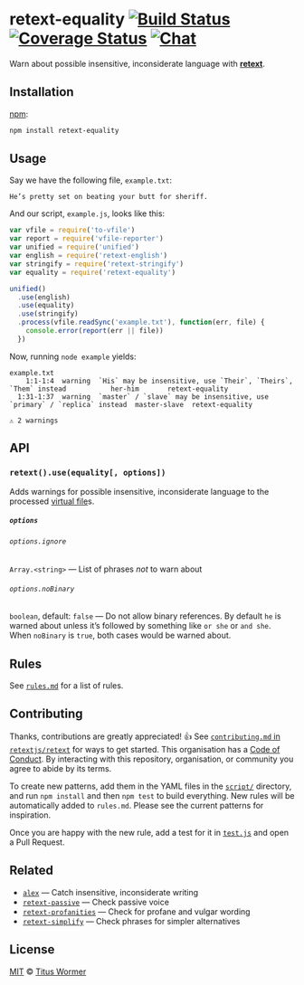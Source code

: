 # retext-equality [![Build Status][travis-badge]][travis] [![Coverage Status][codecov-badge]][codecov] [![Chat][chat-badge]][chat]

Warn about possible insensitive, inconsiderate language with
[**retext**][retext].

## Installation

[npm][]:

```bash
npm install retext-equality
```

## Usage

Say we have the following file, `example.txt`:

```text
He’s pretty set on beating your butt for sheriff.
```

And our script, `example.js`, looks like this:

```javascript
var vfile = require('to-vfile')
var report = require('vfile-reporter')
var unified = require('unified')
var english = require('retext-english')
var stringify = require('retext-stringify')
var equality = require('retext-equality')

unified()
  .use(english)
  .use(equality)
  .use(stringify)
  .process(vfile.readSync('example.txt'), function(err, file) {
    console.error(report(err || file))
  })
```

Now, running `node example` yields:

```text
example.txt
    1:1-1:4  warning  `His` may be insensitive, use `Their`, `Theirs`, `Them` instead           her-him       retext-equality
  1:31-1:37  warning  `master` / `slave` may be insensitive, use `primary` / `replica` instead  master-slave  retext-equality

⚠ 2 warnings
```

## API

### `retext().use(equality[, options])`

Adds warnings for possible insensitive, inconsiderate language to the
processed [virtual file][vfile]s.

##### `options`

###### `options.ignore`

`Array.<string>` — List of phrases _not_ to warn about

###### `options.noBinary`

`boolean`, default: `false` — Do not allow binary references.  By default
`he` is warned about unless it’s followed by something like `or she` or
`and she`.  When `noBinary` is `true`, both cases would be warned about.

## Rules

See [`rules.md`][rules] for a list of rules.

## Contributing

Thanks, contributions are greatly appreciated!  :+1:
See [`contributing.md` in `retextjs/retext`][contributing] for ways to get
started.  This organisation has a [Code of Conduct][coc].  By interacting
with this repository, organisation, or community you agree to abide by its
terms.

To create new patterns, add them in the YAML files in the
[`script/`][script] directory, and run `npm install` and then `npm test`
to build everything.  New rules will be automatically added to `rules.md`.
Please see the current patterns for inspiration.

Once you are happy with the new rule, add a test for it in
[`test.js`][test] and open a Pull Request.

## Related

*   [`alex`](https://github.com/get-alex/alex)
    — Catch insensitive, inconsiderate writing
*   [`retext-passive`](https://github.com/retextjs/retext-passive)
    — Check passive voice
*   [`retext-profanities`](https://github.com/retextjs/retext-profanities)
    — Check for profane and vulgar wording
*   [`retext-simplify`](https://github.com/retextjs/retext-simplify)
    — Check phrases for simpler alternatives

## License

[MIT][license] © [Titus Wormer][author]

<!-- Definitions -->

[travis-badge]: https://img.shields.io/travis/retextjs/retext-equality.svg

[travis]: https://travis-ci.org/retextjs/retext-equality

[codecov-badge]: https://img.shields.io/codecov/c/github/retextjs/retext-equality.svg

[codecov]: https://codecov.io/github/retextjs/retext-equality

[chat-badge]: https://img.shields.io/gitter/room/retextjs/Lobby.svg

[chat]: https://gitter.im/retextjs/Lobby

[npm]: https://docs.npmjs.com/cli/install

[license]: license

[author]: https://wooorm.com

[retext]: https://github.com/retextjs/retext

[vfile]: https://github.com/vfile/vfile

[script]: script

[test]: test.js

[rules]: rules.md

[contributing]: https://github.com/retextjs/retext/blob/master/contributing.md

[coc]: https://github.com/retextjs/retext/blob/master/code-of-conduct.md
